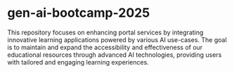 # gen-ai-bootcamp-2025
This repository focuses on enhancing portal services by integrating innovative learning applications powered by various AI use-cases. The goal is to maintain and expand the accessibility and effectiveness of our educational resources through advanced AI technologies, providing users with tailored and engaging learning experiences.
